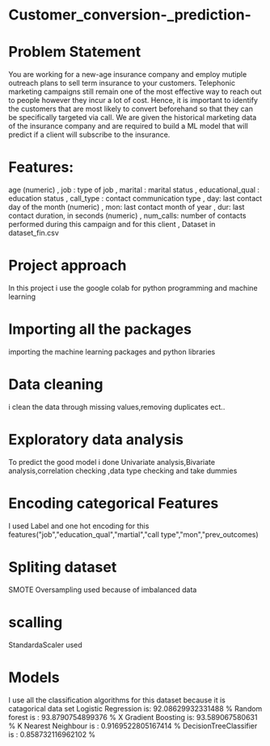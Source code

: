 # Customer_conversion-_prediction-
# Problem Statement 

You are working for a new-age insurance company and employ mutiple outreach plans to sell term insurance to your customers. Telephonic marketing campaigns still remain one of the most effective way to reach out to people however they incur a lot of cost. Hence, it is important to identify the customers that are most likely to convert beforehand so that they can be specifically targeted via call. We are given the historical marketing data of the insurance company and are required to build a ML model that will predict if a client will subscribe to the insurance.

# Features: 
age (numeric) ,
job : type of job ,
marital : marital status ,
educational_qual : education status ,
call_type : contact communication type ,
day: last contact day of the month (numeric) ,
mon: last contact month of year ,
dur: last contact duration, in seconds (numeric) ,
num_calls: number of contacts performed during this campaign and for this client  ,
Dataset in dataset_fin.csv 

# Project approach
In this project i use the google colab for python programming and machine learning
# Importing all the packages
importing the machine learning packages and python libraries
# Data cleaning
i clean the data through missing values,removing duplicates ect..
# Exploratory data analysis
To predict the good model i done Univariate analysis,Bivariate analysis,correlation checking ,data type checking and take dummies
# Encoding categorical Features
I used Label and one hot encoding for this features("job","education_qual","martial","call type","mon","prev_outcomes)
# Spliting dataset
SMOTE Oversampling used because of imbalanced data
# scalling
StandardaScaler used
# Models
I use all the classification algorithms for this dataset because it is catagorical data set
Logistic Regression is:  92.08629932331488 %
Random forest is : 93.8790754899376 %
X Gradient Boosting is: 93.589067580631 %
K Nearest Neighbour is :  0.9169522805167414 %
DecisionTreeClassifier is :  0.858732116962102 %
 

